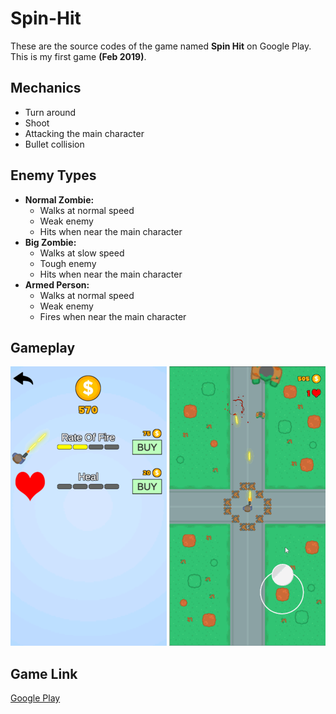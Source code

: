 # Spin-Hit
These are the source codes of the game named **Spin Hit** on Google Play. This is my first game **(Feb 2019)**.

## Mechanics
* Turn around
* Shoot
* Attacking the main character
* Bullet collision

## Enemy Types
* **Normal Zombie:**
  * Walks at normal speed
  * Weak enemy
  * Hits when near the main character
* **Big Zombie:**
  * Walks at slow speed
  * Tough enemy
  * Hits when near the main character
* **Armed Person:**
  * Walks at normal speed
  * Weak enemy
  * Fires when near the main character


## Gameplay
![](/VideosAndPhotos/Shop-Resized-2.png)
![](/VideosAndPhotos/SpinHit-Gameplay-Resized.gif)


## Game Link
[Google Play](https://play.google.com/store/apps/details?id=com.onurkantar.spinhit)
